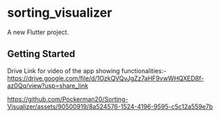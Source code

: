 # sorting_visualizer

A new Flutter project.

## Getting Started

Drive Link for video of the app showing functionalities:- 
https://drive.google.com/file/d/1OzkQVQvJgZz7aHF9vwWHQXED8f-az0Qq/view?usp=share_link

https://github.com/Pockerman20/Sorting-Visualizer/assets/90500919/8a524576-1524-4196-9595-c5c12a559e7b

